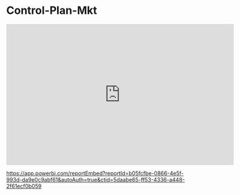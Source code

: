 # Control-Plan-Mkt


<iframe title="Control Plan  de Mkt" width="600" height="373.5" src="https://app.powerbi.com/view?r=eyJrIjoiNTI0OWE0MWItMTdjMC00YTAwLTk5YTktN2FiYzcxMzE0ZTcxIiwidCI6IjVkYWFiZTY1LWZmNTMtNDMzNi1hNDQ4LTJmNjFlY2YwYjA1OSIsImMiOjR9" frameborder="0" allowFullScreen="true"></iframe>



https://app.powerbi.com/reportEmbed?reportId=b05fcfbe-0866-4e5f-993d-da9e0c9abf61&autoAuth=true&ctid=5daabe65-ff53-4336-a448-2f61ecf0b059
